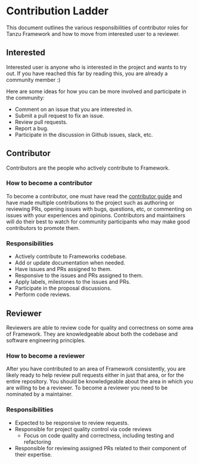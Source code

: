 # Contribution Ladder

This document outlines the various responsibilities of contributor roles for Tanzu Framework
and how to move from interested user to a reviewer.

## Interested
Interested user is anyone who is interested in the project and wants to try out. If you have
reached this far by reading this, you are already a community member :)

Here are some ideas for how you can be more involved and participate in the
community:
* Comment on an issue that you are interested in.
* Submit a pull request to fix an issue.
* Review pull requests.
* Report a bug.
* Participate in the discussion in Github issues, slack, etc.

## Contributor
Contributors are the people who actively contribute to Framework.

### How to become a contributor
To become a contributor, one must have read the [contributor guide](../CONTRIBUTING.md)
and have made multiple contributions to the project such as authoring or
reviewing PRs, opening issues with bugs, questions, etc, or commenting on
issues with your experiences and opinions. Contributors and maintainers will
do their best to watch for community participants who may make good
contributors to promote them.

### Responsibilities
* Actively contribute to Frameworks codebase.
* Add or update documentation when needed.
* Have issues and PRs assigned to them.
* Responsive to the issues and PRs assigned to them.
* Apply labels, milestones to the issues and PRs.
* Participate in the proposal discussions.
* Perform code reviews.

## Reviewer
Reviewers are able to review code for quality and correctness on some area of Framework.
They are knowledgeable about both the codebase and software engineering principles.

### How to become a reviewer
After you have contributed to an area of Framework consistently, you are
likely ready to help review pull requests either in just that area, or for the
entire repository. You should be knowledgeable about the area in which you are
willing to be a reviewer. To become a reviewer you need to be nominated by a
maintainer.

### Responsibilities
* Expected to be responsive to review requests.
* Responsible for project quality control via code reviews
    * Focus on code quality and correctness, including testing and refactoring
* Responsible for reviewing assigned PRs related to their component of their
  expertise.
